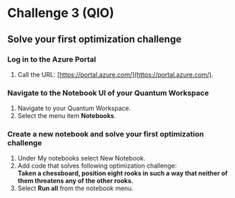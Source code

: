# Challenge 3 (QIO)

## Solve your first optimization challenge

### Log in to the Azure Portal

1. Call the URL: [https://portal.azure.com/](https://portal.azure.com/).

### Navigate to the Notebook UI of your Quantum Workspace

1. Navigate to your Quantum Workspace.
1. Select the menu item **Notebooks**.

### Create a new notebook and solve your first optimization challenge

1. Under My notebooks select New Notebook.
1. Add code that solves following optimization challenge:  
    **Taken a chessboard, position eight rooks in such a way that neither of them threatens any of the other rooks.**
1. Select **Run all** from the notebook menu.
